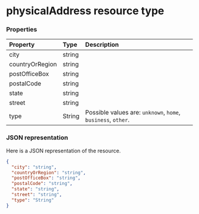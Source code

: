# physicalAddress resource type




### Properties
| Property	   | Type	|Description|
|:---------------|:--------|:----------|
|city|string||
|countryOrRegion|string||
|postOfficeBox|string||
|postalCode|string||
|state|string||
|street|string||
|type|String| Possible values are: `unknown`, `home`, `business`, `other`.|

### JSON representation

Here is a JSON representation of the resource.

<!-- {
  "blockType": "resource",
  "optionalProperties": [

  ],
  "@odata.type": "microsoft.graph.physicalAddress"
}-->

```json
{
  "city": "string",
  "countryOrRegion": "string",
  "postOfficeBox": "string",
  "postalCode": "string",
  "state": "string",
  "street": "string",
  "type": "String"
}

```

<!-- uuid: 8fcb5dbc-d5aa-4681-8e31-b001d5168d79
2015-10-25 14:57:30 UTC -->
<!-- {
  "type": "#page.annotation",
  "description": "physicalAddress resource",
  "keywords": "",
  "section": "documentation",
  "tocPath": ""
}-->